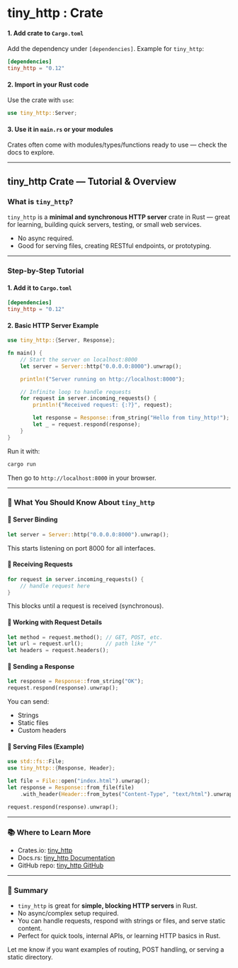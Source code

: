 # tiny_http  : Crate 


#### 1. Add crate to `Cargo.toml`

Add the dependency under `[dependencies]`. Example for `tiny_http`:

```toml
[dependencies]
tiny_http = "0.12"
```

#### 2. Import in your Rust code

Use the crate with `use`:

```rust
use tiny_http::Server;
```

#### 3. Use it in `main.rs` or your modules

Crates often come with modules/types/functions ready to use — check the docs to explore.

---

## tiny\_http Crate — Tutorial & Overview

### What is `tiny_http`?

`tiny_http` is a **minimal and synchronous HTTP server** crate in Rust — great for learning, building quick servers, testing, or small web services.

* No async required.
* Good for serving files, creating RESTful endpoints, or prototyping.

---

### Step-by-Step Tutorial

#### 1. Add it to `Cargo.toml`

```toml
[dependencies]
tiny_http = "0.12"
```

#### 2. Basic HTTP Server Example

```rust
use tiny_http::{Server, Response};

fn main() {
    // Start the server on localhost:8000
    let server = Server::http("0.0.0.0:8000").unwrap();

    println!("Server running on http://localhost:8000");

    // Infinite loop to handle requests
    for request in server.incoming_requests() {
        println!("Received request: {:?}", request);

        let response = Response::from_string("Hello from tiny_http!");
        let _ = request.respond(response);
    }
}
```

 Run it with:

```bash
cargo run
```

Then go to `http://localhost:8000` in your browser.

---

### 🔧 What You Should Know About `tiny_http`

#### 🔹 Server Binding

```rust
let server = Server::http("0.0.0.0:8000").unwrap();
```

This starts listening on port 8000 for all interfaces.

#### 🔹 Receiving Requests

```rust
for request in server.incoming_requests() {
    // handle request here
}
```

This blocks until a request is received (synchronous).

#### 🔹 Working with Request Details

```rust
let method = request.method(); // GET, POST, etc.
let url = request.url();       // path like "/"
let headers = request.headers();
```

#### 🔹 Sending a Response

```rust
let response = Response::from_string("OK");
request.respond(response).unwrap();
```

You can send:

* Strings
* Static files
* Custom headers

#### 🔹 Serving Files (Example)

```rust
use std::fs::File;
use tiny_http::{Response, Header};

let file = File::open("index.html").unwrap();
let response = Response::from_file(file)
    .with_header(Header::from_bytes("Content-Type", "text/html").unwrap());

request.respond(response).unwrap();
```

---

### 📚 Where to Learn More

* Crates.io: [tiny\_http](https://crates.io/crates/tiny_http)
* Docs.rs: [tiny\_http Documentation](https://docs.rs/tiny_http/latest/tiny_http/)
* GitHub repo: [tiny\_http GitHub](https://github.com/tiny-http/tiny-http)

---

### 🧠 Summary

* `tiny_http` is great for **simple, blocking HTTP servers** in Rust.
* No async/complex setup required.
* You can handle requests, respond with strings or files, and serve static content.
* Perfect for quick tools, internal APIs, or learning HTTP basics in Rust.

Let me know if you want examples of routing, POST handling, or serving a static directory.
